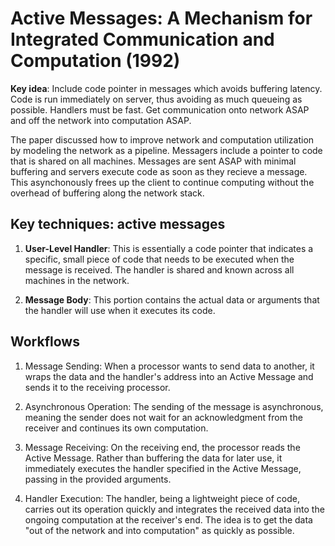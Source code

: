 # Active Messages: A Mechanism for Integrated Communication and Computation (1992) 
**Key idea**: Include code pointer in messages which avoids buffering latency. Code is run immediately on server, thus avoiding as much queueing as possible. Handlers must be fast. Get communication onto network ASAP and off the network into computation ASAP.


The paper discussed how to improve network and computation utilization by modeling the network as a pipeline. Messagers include a pointer to code that is shared on all machines. Messages are sent ASAP with minimal buffering and servers execute code as soon as they recieve a message. This asynchonously frees up the client to continue computing without the overhead of buffering along the network stack.

## Key techniques: active messages
1. **User-Level Handler**: This is essentially a code pointer that indicates a specific, small piece of code that needs to be executed when the message is received. The handler is shared and known across all machines in the network.

2. **Message Body**: This portion contains the actual data or arguments that the handler will use when it executes its code.

## Workflows 
1. Message Sending: When a processor wants to send data to another, it wraps the data and the handler's address into an Active Message and sends it to the receiving processor.

2. Asynchronous Operation: The sending of the message is asynchronous, meaning the sender does not wait for an acknowledgment from the receiver and continues its own computation.

3. Message Receiving: On the receiving end, the processor reads the Active Message. Rather than buffering the data for later use, it immediately executes the handler specified in the Active Message, passing in the provided arguments.

4. Handler Execution: The handler, being a lightweight piece of code, carries out its operation quickly and integrates the received data into the ongoing computation at the receiver's end. The idea is to get the data "out of the network and into computation" as quickly as possible.
